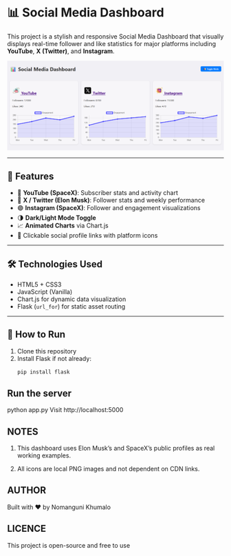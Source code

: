 # 📊 Social Media Dashboard

This project is a stylish and responsive Social Media Dashboard that visually displays real-time follower and like statistics for major platforms including **YouTube**, **X (Twitter)**, and **Instagram**.

![Dashboard_Screenshot](social.png)

---

## 🚀 Features

- 🔴 **YouTube (SpaceX)**: Subscriber stats and activity chart  
- 🔵 **X / Twitter (Elon Musk)**: Follower stats and weekly performance  
- 🟣 **Instagram (SpaceX)**: Follower and engagement visualizations  
- 🌗 **Dark/Light Mode Toggle**  
- 📈 **Animated Charts** via Chart.js  
- 🔗 Clickable social profile links with platform icons  

---

## 🛠 Technologies Used

- HTML5 + CSS3
- JavaScript (Vanilla)
- Chart.js for dynamic data visualization
- Flask (`url_for`) for static asset routing

---
## 🧪 How to Run

1. Clone this repository
2. Install Flask if not already:
   ```bash
   pip install flask

## Run the server

python app.py
Visit http://localhost:5000

## NOTES

1. This dashboard uses Elon Musk’s and SpaceX’s public profiles as real working examples.

2. All icons are local PNG images and not dependent on CDN links.

## AUTHOR

Built with ❤️ by Nomanguni Khumalo

## LICENCE

This project is open-source and free to use